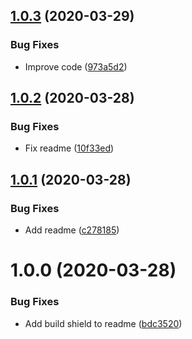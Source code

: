 ## [1.0.3](https://github.com/bfmatei/eslint-builder-angular/compare/v1.0.2...v1.0.3) (2020-03-29)


### Bug Fixes

* Improve code ([973a5d2](https://github.com/bfmatei/eslint-builder-angular/commit/973a5d28157195b03419dd18c57e86bddb318523))

## [1.0.2](https://github.com/bfmatei/eslint-builder-angular/compare/v1.0.1...v1.0.2) (2020-03-28)


### Bug Fixes

* Fix readme ([10f33ed](https://github.com/bfmatei/eslint-builder-angular/commit/10f33ed183ed72302011d2a145374dffbe9536ba))

## [1.0.1](https://github.com/bfmatei/eslint-builder-angular/compare/v1.0.0...v1.0.1) (2020-03-28)


### Bug Fixes

* Add readme ([c278185](https://github.com/bfmatei/eslint-builder-angular/commit/c27818522a9e0195848536424f375382b37753fb))

# 1.0.0 (2020-03-28)


### Bug Fixes

* Add build shield to readme ([bdc3520](https://github.com/bfmatei/eslint-builder-angular/commit/bdc3520792dfb4e27513128defac8a510198bdd7))
